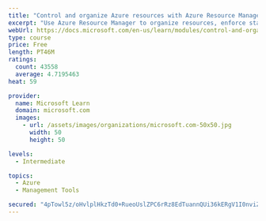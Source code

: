 ```yaml
---
title: "Control and organize Azure resources with Azure Resource Manager"
excerpt: "Use Azure Resource Manager to organize resources, enforce standards, and protect critical assets from deletion."
webUrl: https://docs.microsoft.com/en-us/learn/modules/control-and-organize-with-azure-resource-manager/
type: course
price: Free
length: PT46M
ratings:
  count: 43558
  average: 4.7195463
heat: 59

provider:
  name: Microsoft Learn
  domain: microsoft.com
  images:
    - url: /assets/images/organizations/microsoft.com-50x50.jpg
      width: 50
      height: 50

levels:
  - Intermediate

topics:
  - Azure
  - Management Tools

secured: "4pTowl5z/oHvlplHkzTd0+RueoUslZPC6rRz8EdTuannQUi36kERgV1I0nviZwF9ggr0WTCfAL8XTWpBqgh49zJ9CYjnhYrDxCLaO/CtK0iXX/PcRQv7/hCPA1tmxur44tBYOWT0ABLysTwFhyC6aVDX8BUf11MVtEOSi0mGHeQsDbK7fbDopQr9BeM3dSoUKhlOQSGTkBppH59b0zgwJ+OMe1RV1g0Wk2m8kIZhXnhDlWDbEpxMpGXtblyVkTrNq3EwfdQGiriLxhpZQUbUmmdn/25018yIrZhEdhXtP9Z+mmNXK48caCVPB+bslNdeuewIJrwJNPUOI+LWeraG6pvUvN4KNk7D2Sz/pPCT1uEYySfS79eleJYM291suAWxfG7cJGJgqqsd+hbbNL7NhXO5mDJaUkiQwW1Y7yaWxkHBUrd8Yu0kbhq5DFl7jSpN;flC5dGI42GM9+8P4vU8cRQ=="
---
```


